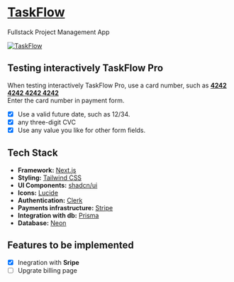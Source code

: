 # [TaskFlow](https://taskflow-app.vercel.app)

Fullstack Project Management App

[![TaskFlow](https://github.com/kubasliz/task-flow/assets/52798215/af212a4e-7441-4475-bea4-b36d37bef11e)](https://taskflow-app.vercel.app)

## Testing interactively TaskFlow Pro
When testing interactively TaskFlow Pro, use a card number, such as **<ins>4242 4242 4242 4242</ins>** \
Enter the card number in payment form.

 - [x] Use a valid future date, such as 12/34.
 - [x] any three-digit CVC
 - [x] Use any value you like for other form fields.

## Tech Stack

- **Framework:** [Next.js](https://nextjs.org)
- **Styling:** [Tailwind CSS](https://tailwindcss.com)
- **UI Components:** [shadcn/ui](https://ui.shadcn.com)
- **Icons:** [Lucide](https://lucide.dev)
- **Authentication:** [Clerk](https://clerk.com)
- **Payments infrastructure:** [Stripe](https://stripe.com)
- **Integration with db:** [Prisma](https://www.prisma.io)
- **Database:** [Neon](https://neon.tech)

## Features to be implemented

- [x] Inegration with **Sripe**
- [ ] Upgrate billing page
